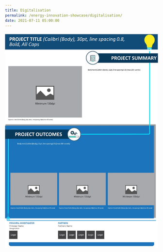 ```yaml
---
title: Digitalisation
permalink: /energy-innovation-showcase/digitalisation/
date: 2021-07-11 05:00:00
---
```

![Project 4](/images/panel-template-04.jpg)
